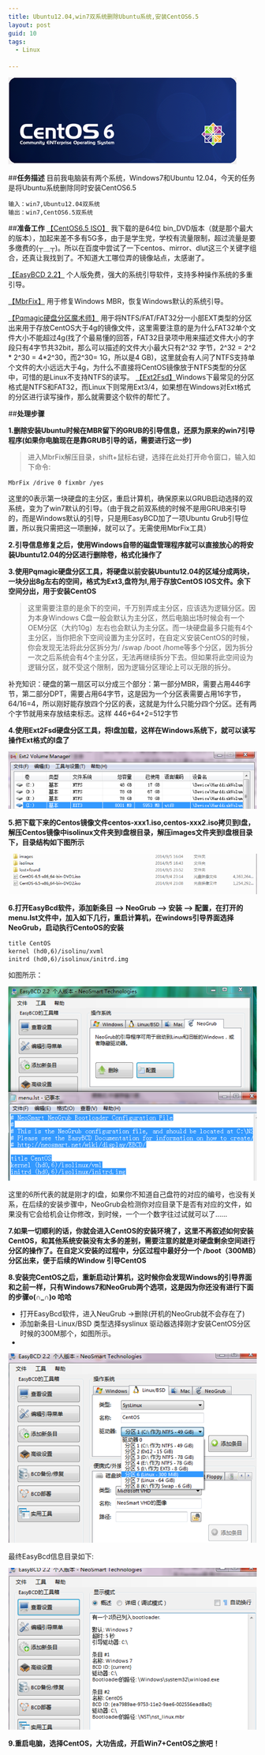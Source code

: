 ```yaml
---
title: Ubuntu12.04,win7双系统删除Ubuntu系统,安装CentOS6.5
layout: post
guid: 10
tags:
  - Linux
   
---
```

![centos 6](/media/files/2014/09/07/0.png)

##**任务描述**
目前我电脑装有两个系统，Windows7和Ubuntu 12.04，今天的任务是将Ubuntu系统删除同时安装CentOS6.5

    输入：win7,Ubuntu12.04双系统
    输出：win7,CentOS6.5双系统

##**准备工作**
[【CentOS6.5 ISO】](http://mirror.dlut.edu.cn/centos/6.5/isos/x86_64/) 我下载的是64位 bin_DVD版本（就是那个最大的版本），加起来差不多有5G多，由于是学生党，学校有流量限制，超过流量是要多缴费的(┬＿┬)。所以在百度中尝试了一下centos、mirror、dlut这三个关键字组合，还真让我找到了。不知道大工哪位弄的镜像站点，太感谢了。

[【EasyBCD 2.2】](http://dl.pconline.com.cn/download/90611.html) 个人版免费，强大的系统引导软件，支持多种操作系统的多重引导。

[【MbrFix】](http://www.pc6.com/softview/SoftView_76422.html#download) 用于修复Windows MBR，恢复Windows默认的系统引导。

[【Pqmagic硬盘分区魔术师】](http://dl.pconline.com.cn/download/90261.html) 用于将NTFS/FAT/FAT32分一小部EXT类型的分区出来用于存放CentOS大于4g的镜像文件，这里需要注意的是为什么FAT32单个文件大小不能超过4g(找了个最易懂的回答，FAT32目录项中用来描述文件大小的字段只有4字节共32bit，那么可以描述的文件大小最大只有2^32 字节，2^32 = 2^2 * 2^30 = 4*2^30，而2^30= 1G，所以是4 GB)，这里就会有人问了NTFS支持单个文件的大小远远大于4g，为什么不直接将CentOS镜像放于NTFS类型的分区中，可惜的是Linux不支持NTFS的读写。
[【Ext2Fsd】](http://www.xiazaiba.com/html/24821.html#j_down_list)Windows下最常见的分区格式是NTFS和FAT32，而Linux下则常用Ext3/4，如果想在Windows对Ext格式的分区进行读写操作，那么就需要这个软件的帮忙了。

##**处理步骤**

**1.删除安装Ubuntu时候在MBR留下的GRUB的引导信息，还原为原来的win7引导程序(如果你电脑现在是靠GRUB引导的话，需要进行这一步)**

> 进入MbrFix解压目录，shift+鼠标右键，选择在此处打开命令窗口，输入如下命令:

    MbrFix /drive 0 fixmbr /yes
    
这里的0表示第一块硬盘的主分区，重启计算机，确保原来以GRUB启动选择的双系统，变为了win7默认的引导。（由于我之前双系统的时候不是用GRUB来引导的，而是Windows默认的引导，只是用EasyBCD加了一项Ubuntu Grub引导位置，所以我只需把这一项删掉，就可以了。无需使用MbrFix工具）

**2.引导信息修复之后，使用Windows自带的磁盘管理程序就可以直接放心的将安装Ubuntu12.04的分区进行删除卷，格式化操作了**

**3.使用Pqmagic硬盘分区工具，将硬盘以前安装Ubuntu12.04的区域分成两块，一块分出8g左右的空间，格式为Ext3,盘符为I,用于存放CentOS IOS文件。余下空间分出，用于安装CentOS**

>这里需要注意的是余下的空间，千万别弄成主分区，应该选为逻辑分区。因为本身Windows C盘一般会默认为主分区，然后电脑出场时候会有一个OEM分区（大约10g）左右也会默认为主分区。而一块硬盘最多只能有4个主分区，当你把余下空间设置为主分区时，在自定义安装CentOS的时候，你会发现无法将此分区拆分为/ /swap /boot /home等多个分区，因为拆分一次之后系统会有4个主分区，无法再继续拆分下去。但如果将此空间设为逻辑分区，就不受这个限制，因为逻辑分区理论上可以无限的拆分。

补充知识：硬盘的第一扇区可以分成三个部分：第一部分MBR，需要占用446字节，第二部分DPT，需要占用64字节，这是因为一个分区表需要占用16字节，64/16=4，所以刚好能存放四个分区的表，这就是为什么只能分四个分区。还有两个字节就用来存放结束标志。这样
446+64+2=512字节

**4.使用Ext2Fsd硬盘分区工具，将I盘加载，这样在Windows系统下，就可以读写操作Ext格式的I盘了**

![centos 6](/media/files/2014/09/07/1.png)


**5.把下载下来的Centos镜像文件centos-xxx1.iso,centos-xxx2.iso拷贝到I盘，解压Centos镜像中isolinux文件夹到I盘根目录，解压images文件夹到I盘根目录下，目录结构如下图所示**

![centos 6](/media/files/2014/09/07/2.png)

**6.打开EasyBcd软件，添加新条目 —> NeoGrub —> 安装 —> 配置，在打开的menu.lst文件中，加入如下几行，重启计算机，在windows引导界面选择NeoGrub，启动执行CentoOS的安装**

    title CentOS
    kernel (hd0,6)/isolinu/xvml
    initrd (hd0,6)/isolinux/initrd.img
    
如图所示：

![centos 6](/media/files/2014/09/07/3.png)

这里的6所代表的就是刚才的I盘，如果你不知道自己盘符的对应的编号，也没有关系，在后续的安装步骤中，NeoGrub会检测你对应目录下是否有对应的文件，如果没有它会给机会让你修改，到时候，一个一个数字往过试就可以了……

**7.如果一切顺利的话，你就会进入CentOS的安装环境了，这里不再叙述如何安装CentOS，和其他系统安装没有太多的差别，需要注意的就是对硬盘剩余空间进行分区的操作了。在自定义安装的过程中，分区过程中最好分一个 /boot（300MB）分区出来，便于后续的Window 引导CentOS**

**8.安装完CentOS之后，重新启动计算机，这时候你会发现Windows的引导界面和之前一样，只有Windows7和NeoGrub两个选项，这是因为你还没有进行下面的步骤o(∩_∩)o 哈哈**

- 打开EasyBcd软件，进入NeuGrub ->删除(开机的NeoGrub就不会存在了)
- 添加新条目-Linux/BSD 类型选择syslinux 驱动器选择刚才安装CentOS分区时候的300M那个，如图所示。
- 
![centos 6](/media/files/2014/09/07/4.png)

最终EasyBcd信息目录如下:

![centos 6](/media/files/2014/09/07/5.png)

**9.重启电脑，选择CentOS，大功告成，开启Win7+CentOS之旅吧！**










